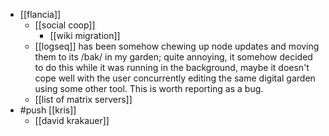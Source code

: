 - [[flancia]]
  - [[social coop]]
    - [[wiki migration]]
  - [[logseq]] has been somehow chewing up node updates and moving them to its /bak/ in my garden; quite annoying, it somehow decided to do this while it was running in the background, maybe it doesn't cope well with the user concurrently editing the same digital garden using some other tool. This is worth reporting as a bug.
  - [[list of matrix servers]]
- #push [[kris]]
  - [[david krakauer]]
